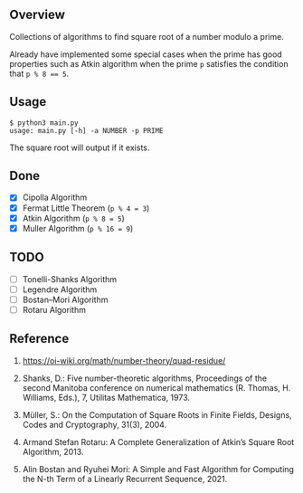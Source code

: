 ## Overview

Collections of algorithms to find square root of a number modulo a prime.

Already have implemented some special cases when the prime has good properties such as 
Atkin algorithm when the prime `p` satisfies the condition that `p % 8 == 5`.

## Usage

```shell
$ python3 main.py
usage: main.py [-h] -a NUMBER -p PRIME
```
The square root will output if it exists.

## Done
- [x] Cipolla Algorithm
- [x] Fermat Little Theorem (`p % 4 = 3`)
- [x] Atkin Algorithm (`p % 8 = 5`)
- [x] Muller Algorithm (`p % 16 = 9`)

## TODO

- [ ] Tonelli-Shanks Algorithm
- [ ] Legendre Algorithm
- [ ] Bostan–Mori Algorithm
- [ ] Rotaru Algorithm

## Reference 
1. https://oi-wiki.org/math/number-theory/quad-residue/

2. Shanks, D.: Five number-theoretic algorithms, Proceedings of the second Manitoba conference on numerical mathematics (R. Thomas, H. Williams, Eds.), 7, Utilitas Mathematica, 1973.

3. Müller, S.: On the Computation of Square Roots in Finite Fields, Designs, Codes and Cryptography, 31(3), 2004.

4. Armand Stefan Rotaru: A Complete Generalization of Atkin’s Square Root Algorithm, 2013.
   
5. Alin Bostan and Ryuhei Mori: A Simple and Fast Algorithm for Computing the N-th Term of a Linearly Recurrent Sequence, 2021.